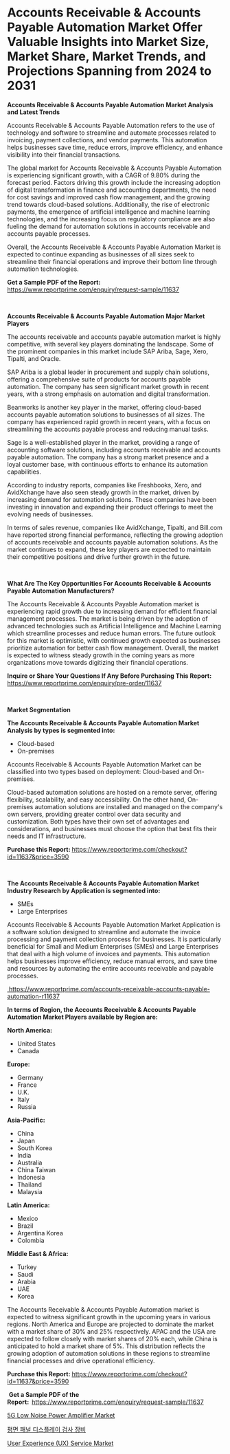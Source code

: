 <p><h1>Accounts Receivable & Accounts Payable Automation Market Offer Valuable Insights into Market Size, Market Share, Market Trends, and Projections Spanning from 2024 to 2031</h1></p><p><strong>Accounts Receivable & Accounts Payable Automation Market Analysis and Latest Trends</strong></p>
<p><p>Accounts Receivable & Accounts Payable Automation refers to the use of technology and software to streamline and automate processes related to invoicing, payment collections, and vendor payments. This automation helps businesses save time, reduce errors, improve efficiency, and enhance visibility into their financial transactions.</p><p>The global market for Accounts Receivable & Accounts Payable Automation is experiencing significant growth, with a CAGR of 9.80% during the forecast period. Factors driving this growth include the increasing adoption of digital transformation in finance and accounting departments, the need for cost savings and improved cash flow management, and the growing trend towards cloud-based solutions. Additionally, the rise of electronic payments, the emergence of artificial intelligence and machine learning technologies, and the increasing focus on regulatory compliance are also fueling the demand for automation solutions in accounts receivable and accounts payable processes.</p><p>Overall, the Accounts Receivable & Accounts Payable Automation Market is expected to continue expanding as businesses of all sizes seek to streamline their financial operations and improve their bottom line through automation technologies.</p></p>
<p><strong>Get a Sample PDF of the Report:&nbsp;</strong> <a href="https://www.reportprime.com/enquiry/request-sample/11637">https://www.reportprime.com/enquiry/request-sample/11637</a></p>
<p>&nbsp;</p>
<p><strong>Accounts Receivable & Accounts Payable Automation Major Market Players</strong></p>
<p><p>The accounts receivable and accounts payable automation market is highly competitive, with several key players dominating the landscape. Some of the prominent companies in this market include SAP Ariba, Sage, Xero, Tipalti, and Oracle. </p><p>SAP Ariba is a global leader in procurement and supply chain solutions, offering a comprehensive suite of products for accounts payable automation. The company has seen significant market growth in recent years, with a strong emphasis on automation and digital transformation.</p><p>Beanworks is another key player in the market, offering cloud-based accounts payable automation solutions to businesses of all sizes. The company has experienced rapid growth in recent years, with a focus on streamlining the accounts payable process and reducing manual tasks.</p><p>Sage is a well-established player in the market, providing a range of accounting software solutions, including accounts receivable and accounts payable automation. The company has a strong market presence and a loyal customer base, with continuous efforts to enhance its automation capabilities.</p><p>According to industry reports, companies like Freshbooks, Xero, and AvidXchange have also seen steady growth in the market, driven by increasing demand for automation solutions. These companies have been investing in innovation and expanding their product offerings to meet the evolving needs of businesses.</p><p>In terms of sales revenue, companies like AvidXchange, Tipalti, and Bill.com have reported strong financial performance, reflecting the growing adoption of accounts receivable and accounts payable automation solutions. As the market continues to expand, these key players are expected to maintain their competitive positions and drive further growth in the future.</p></p>
<p>&nbsp;</p>
<p><strong>What Are The Key Opportunities For Accounts Receivable & Accounts Payable Automation Manufacturers?</strong></p>
<p><p>The Accounts Receivable & Accounts Payable Automation market is experiencing rapid growth due to increasing demand for efficient financial management processes. The market is being driven by the adoption of advanced technologies such as Artificial Intelligence and Machine Learning which streamline processes and reduce human errors. The future outlook for this market is optimistic, with continued growth expected as businesses prioritize automation for better cash flow management. Overall, the market is expected to witness steady growth in the coming years as more organizations move towards digitizing their financial operations.</p></p>
<p><strong>Inquire or Share Your Questions If Any Before Purchasing This Report:</strong> <a href="https://www.reportprime.com/enquiry/pre-order/11637">https://www.reportprime.com/enquiry/pre-order/11637</a></p>
<p>&nbsp;</p>
<p><strong>Market Segmentation</strong></p>
<p><strong>The Accounts Receivable & Accounts Payable Automation Market Analysis by types is segmented into:</strong></p>
<p><ul><li>Cloud-based</li><li>On-premises</li></ul></p>
<p><p>Accounts Receivable & Accounts Payable Automation Market can be classified into two types based on deployment: Cloud-based and On-premises. </p><p>Cloud-based automation solutions are hosted on a remote server, offering flexibility, scalability, and easy accessibility. On the other hand, On-premises automation solutions are installed and managed on the company's own servers, providing greater control over data security and customization. Both types have their own set of advantages and considerations, and businesses must choose the option that best fits their needs and IT infrastructure.</p></p>
<p><strong>Purchase this Report:&nbsp;</strong><a href="https://www.reportprime.com/checkout?id=11637&price=3590">https://www.reportprime.com/checkout?id=11637&price=3590</a></p>
<p>&nbsp;</p>
<p><strong>The Accounts Receivable & Accounts Payable Automation Market Industry Research by Application is segmented into:</strong></p>
<p><ul><li>SMEs</li><li>Large Enterprises</li></ul></p>
<p><p>Accounts Receivable & Accounts Payable Automation Market Application is a software solution designed to streamline and automate the invoice processing and payment collection process for businesses. It is particularly beneficial for Small and Medium Enterprises (SMEs) and Large Enterprises that deal with a high volume of invoices and payments. This automation helps businesses improve efficiency, reduce manual errors, and save time and resources by automating the entire accounts receivable and payable processes.</p></p>
<p><a href="https://www.reportprime.com/accounts-receivable-accounts-payable-automation-r11637">&nbsp;https://www.reportprime.com/accounts-receivable-accounts-payable-automation-r11637</a></p>
<p><strong>In terms of Region, the Accounts Receivable & Accounts Payable Automation Market Players available by Region are:</strong></p>
<p>
    <p> <strong> North America: </strong>
        <ul>
            <li>United States</li>
            <li>Canada</li>
        </ul>
        </p> 
    <p> <strong> Europe: </strong>
        <ul>
            <li>Germany</li>
            <li>France</li>
            <li>U.K.</li>
            <li>Italy</li>
            <li>Russia</li>
        </ul>
        </p> 
    <p> <strong> Asia-Pacific: </strong>
        <ul>
            <li>China</li>
            <li>Japan</li>
            <li>South Korea</li>
            <li>India</li>
            <li>Australia</li>
            <li>China Taiwan</li>
            <li>Indonesia</li>
            <li>Thailand</li>
            <li>Malaysia</li>
        </ul>
        </p> 
    <p> <strong> Latin America: </strong>
        <ul>
            <li>Mexico</li>
            <li>Brazil</li>
            <li>Argentina Korea</li>
            <li>Colombia</li>
        </ul>
        </p> 
    <p> <strong> Middle East & Africa: </strong>
        <ul>
            <li>Turkey</li>
            <li>Saudi</li>
            <li>Arabia</li>
            <li>UAE</li>
            <li>Korea</li>
        </ul>
    </p>
    </p>
<p><p>The Accounts Receivable & Accounts Payable Automation market is expected to witness significant growth in the upcoming years in various regions. North America and Europe are projected to dominate the market with a market share of 30% and 25% respectively. APAC and the USA are expected to follow closely with market shares of 20% each, while China is anticipated to hold a market share of 5%. This distribution reflects the growing adoption of automation solutions in these regions to streamline financial processes and drive operational efficiency.</p></p>
<p><strong>Purchase this Report: </strong><a href="https://www.reportprime.com/checkout?id=11637&price=3590">https://www.reportprime.com/checkout?id=11637&price=3590</a></p>
<p>&nbsp;<strong>Get a Sample PDF of the Report:&nbsp;&nbsp;</strong><a href="https://www.reportprime.com/enquiry/request-sample/11637">https://www.reportprime.com/enquiry/request-sample/11637</a></p>
<p><strong></strong></p>
<p><p><a href="https://ivy-potential-64b.notion.site/5G-Low-Noise-Power-Amplifier-Market-Analysis-Its-CAGR-Market-Segmentation-and-Global-Industry-Over-8cc14ad9fe7248e9b2a75c81a5a3ef9d">5G Low Noise Power Amplifier Market</a></p><p><a href="https://github.com/plelbej847484502/Market-Research-Report-List-1/blob/main/702105024467.md">평면 패널 디스플레이 검사 장비</a></p><p><a href="https://github.com/WillieWoodard/Market-Research-Report-List-4/blob/main/user-experience-ux-service-market.md">User Experience (UX) Service Market</a></p></p>